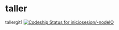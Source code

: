 taller
======

tallergit1
[ ![Codeship Status for iniciosesion/-nodeIO](https://www.codeship.io/projects/e65a1390-ec21-0131-91ef-3ed114fb17f9/status)](https://www.codeship.io/projects/26579)
